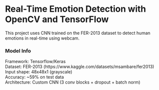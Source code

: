 <h1>Real-Time Emotion Detection with OpenCV and TensorFlow</h1>
This project uses CNN trained on the FER-2013 dataset to detect human emotions in real-time using webcam.<br>
<h3>Model Info</h3>
Framework: Tensorflow/Keras<br>
Dataset: FER-2013 (https://www.kaggle.com/datasets/msambare/fer2013)<br>
Input shape: 48x48x1 (grayscale)<br>
Accuracy: ~59% on test data<br>
Architecture: Custom CNN (3 conv blocks + dropout + batch norm)<br>



